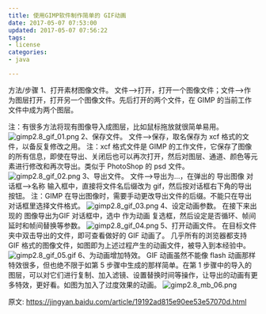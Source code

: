 ```yaml
---
title: 使用GIMP软件制作简单的 GIF动画
date: 2017-05-07 07:53:00
updated: 2017-05-07 07:56:22
tags: 
- license
categories: 
- java

---
```

方法/步骤
1、打开素材图像文件。
文件-->打开，打开一个图像文件；文件-->作为图层打开，打开另一个图像文件。先后打开的两个文件，在 GIMP 的当前工作文件中成为两个图层。


<!--more-->


注：有很多方法将现有图像导入成图层，比如鼠标拖放就很简单易用。
![gimp2.8_gif_01.png][1]
2、保存文件。
文件-->保存，取名保存为 xcf 格式的文件，以备反复修改之用。
注：xcf 格式文件是 GIMP 的工作文件，它保存了图像的所有信息，即使在导出、关闭后也可以再次打开，然后对图层、通道、颜色等元素进行修改和再次导出。类似于 PhotoShop 的 psd 文件。
![gimp2.8_gif_02.png][2]
3、导出文件。
文件-->导出为…，在弹出的 导出图像 对话框-->名称 输入框中，直接将文件名后缀改为 gif，然后按对话框右下角的导出按钮。
注：GIMP 在导出图像时，需要手动更改导出文件的后缀。不能只在导出对话框里选择文件格式。
![gimp2.8_gif_03.png][3]
4、设定动画参数。
在接下来出现的 图像导出为GIF 对话框中，选中 作为动画 复选框，然后设定是否循环、帧间延时和帧间替换等参数。
![gimp2.8_gif_04.png][4]
5、打开动画文件。
在目标文件夹中双击导出的文件，即可查看做好的 GIF 动画了。
几乎所有的浏览器都支持 GIF 格式的图像文件，如图即为上述过程产生的动画文件，被导入到本经验中。
![gimp2.8_gif_05.gif][5]
6、为动画增加特效。
GIF 动画虽然不能像 flash 动画那样特效很多，但也绝不限于如第 5 步骤中生成的那样简单。在第 1 步骤中的导入的图层，可以对它们进行复制、加入滤镜、设置替换时间等操作，让导出的动画有更多特效，更好看。如图为加入了过度效果的动画。
![gimp2.8_mb_06.png][6]

原文: https://jingyan.baidu.com/article/19192ad815e90ee53e57070d.html

  [1]: https://imgs.gnux.cn/usr/uploads/2017/05/3289690067.png
  [2]: https://imgs.gnux.cn/usr/uploads/2017/05/950424624.png
  [3]: https://imgs.gnux.cn/usr/uploads/2017/05/2415307518.png
  [4]: https://imgs.gnux.cn/usr/uploads/2017/05/2084351178.png
  [5]: https://imgs.gnux.cn/usr/uploads/2017/05/2322622908.gif
  [6]: https://imgs.gnux.cn/usr/uploads/2017/05/2661546117.png